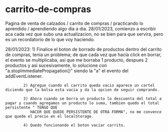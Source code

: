 # carrito-de-compras
Pagina de venta de calzados / carrito de compras / practicando lo aprendido / aprendiendo algo dia a dia.
28/01/2023, comienzo a escribir aca cada vez que subo una actualizacion, no se bien para que servira, pero es un recordatorio de lo que voy haciendo.

28/01/2023: 1) Finalice el boton de borrado de productos dentro del carrito de compras, tenia un problema; de que cada vez que hacia click en borrar,
               el evento se multiplicaba, asi que me borraba 1 producto, despues 2 productos y asi sucesivamente, lo solucione con  "a.stopImmediatePropagation()"
               siendo la "a" el evento del addEventListener.

            2) Agregue cuando el carrito queda vacio aparece un cartel diciendo que la bolsa esta vacia y da la opcion de seguir comprando.

            3) Ahora cuando se borra un producto lo descuenta del total a pagar y cuando agregamos un producto lo suma, tambien quedo el total persistente " TENGO QUE
               HACER QUE QUEDE PERSISTENTE DE OTRA FORMA", no me convence que quede el precio en el localStorage.
            
            4) Quedo funcionando el boton vaciar carrito.
